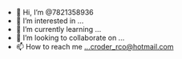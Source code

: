 - 👋 Hi, I’m @7821358936
- 👀 I’m interested in ...
- 🌱 I’m currently learning ...
- 💞️ I’m looking to collaborate on ...
- 📫 How to reach me ...croder_rco@hotmail.com

<!---
croder_rco@hotmail.com 7821358936 is a ✨ special ✨ repository because its `README.md` (this file) appears on your GitHub profile.
You can click the Preview link to take a look at your changes.
--->
